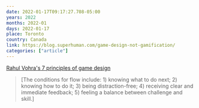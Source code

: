 ```yaml
---
date: 2022-01-17T09:17:27.708-05:00
years: 2022
months: 2022-01
days: 2022-01-17
place: Toronto
country: Canada
link: https://blog.superhuman.com/game-design-not-gamification/
categories: ["article"]
---
```

[Rahul Vohra's 7 principles of game design](https://blog.superhuman.com/game-design-not-gamification/)

> [The conditions for flow include: 1) knowing what to do next; 2) knowing how to do it; 3) being distraction-free; 4) receiving clear and immediate feedback; 5) feeling a balance between challenge and skill.]
